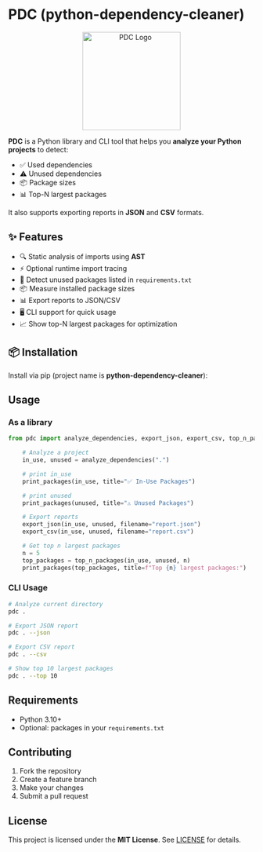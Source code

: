 # PDC (python-dependency-cleaner)

<p align="center">
  <img src="PDC logo.png" alt="PDC Logo" width="200"/>
</p>

**PDC** is a Python library and CLI tool that helps you **analyze your Python projects** to detect:

- ✅ Used dependencies
- ⚠️ Unused dependencies
- 📦 Package sizes
- 📊 Top-N largest packages

It also supports exporting reports in **JSON** and **CSV** formats.

## ✨ Features

- 🔍 Static analysis of imports using **AST**
- ⚡ Optional runtime import tracing
- 📑 Detect unused packages listed in `requirements.txt`
- 📦 Measure installed package sizes
- 📊 Export reports to JSON/CSV
- 🖥️ CLI support for quick usage
- 📈 Show top-N largest packages for optimization

## 📦 Installation

Install via pip (project name is **python-dependency-cleaner**):

## Usage

### As a library

```python
from pdc import analyze_dependencies, export_json, export_csv, top_n_packages, print_packages

    # Analyze a project
    in_use, unused = analyze_dependencies(".")

    # print in_use
    print_packages(in_use, title="✅ In-Use Packages")

    # print unused
    print_packages(unused, title="⚠️ Unused Packages")

    # Export reports
    export_json(in_use, unused, filename="report.json")
    export_csv(in_use, unused, filename="report.csv")

    # Get top n largest packages
    n = 5
    top_packages = top_n_packages(in_use, unused, n)
    print_packages(top_packages, title=f"Top {n} largest packages:")
```

### CLI Usage

```bash
# Analyze current directory
pdc .

# Export JSON report
pdc . --json

# Export CSV report
pdc . --csv

# Show top 10 largest packages
pdc . --top 10
```

## Requirements

* Python 3.10+
* Optional: packages in your `requirements.txt`

## Contributing

1. Fork the repository
2. Create a feature branch
3. Make your changes
4. Submit a pull request

## License

This project is licensed under the **MIT License**. See [LICENSE](LICENSE) for details.


